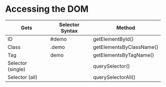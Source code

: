 # Accessing the DOM

| Gets              | Selector Syntax | Method                   |
| ----------------- | --------------- | ------------------------ |
| ID                | #demo           | getElementById()         |
| Class             | .demo           | getElementsByClassName() |
| Tag               |  demo           | getElementsByTagName()   |
| Selector (single) |                 | querySelector()          |
| Selector (all)    |                 | querySelectorAll()       |
